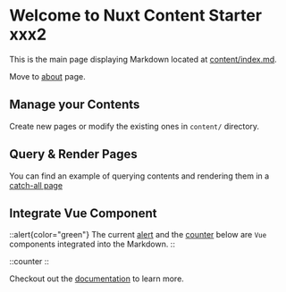 # Welcome to Nuxt Content Starter xxx2

This is the main page displaying Markdown located at [content/index.md](https://github.com/nuxt/starter/blob/content/content/index.md).

Move to [about](/about) page.

## Manage your Contents

Create new pages or modify the existing ones in `content/` directory.

## Query & Render Pages

You can find an example of querying contents and rendering them in a [catch-all page](https://github.com/nuxt/starter/blob/content/app/pages/%5B...slug%5D.vue)

## Integrate Vue Component

::alert{color="green"}
The current [alert](https://github.com/nuxt/starter/blob/content/app/components/Alert.vue) and the [counter](https://github.com/nuxt/starter/blob/content/app/components/Counter.vue) below are `Vue` components integrated into the Markdown.
::

::counter
::

Checkout out the [documentation](https://content.nuxt.com/docs/getting-started) to learn more.
